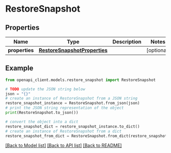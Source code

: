 # RestoreSnapshot


## Properties

Name | Type | Description | Notes
------------ | ------------- | ------------- | -------------
**properties** | [**RestoreSnapshotProperties**](RestoreSnapshotProperties.md) |  | [optional] 

## Example

```python
from openapi_client.models.restore_snapshot import RestoreSnapshot

# TODO update the JSON string below
json = "{}"
# create an instance of RestoreSnapshot from a JSON string
restore_snapshot_instance = RestoreSnapshot.from_json(json)
# print the JSON string representation of the object
print(RestoreSnapshot.to_json())

# convert the object into a dict
restore_snapshot_dict = restore_snapshot_instance.to_dict()
# create an instance of RestoreSnapshot from a dict
restore_snapshot_from_dict = RestoreSnapshot.from_dict(restore_snapshot_dict)
```
[[Back to Model list]](../README.md#documentation-for-models) [[Back to API list]](../README.md#documentation-for-api-endpoints) [[Back to README]](../README.md)


